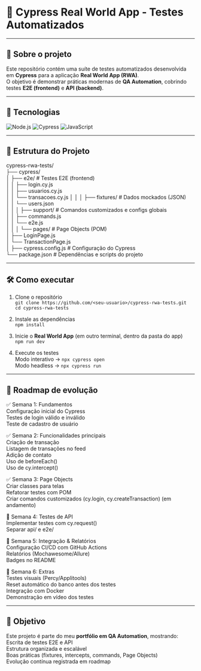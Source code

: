 # 📌 Cypress Real World App - Testes Automatizados

---

## 📝 Sobre o projeto
Este repositório contém uma suíte de testes automatizados desenvolvida em **Cypress** para a aplicação **Real World App (RWA)**.  
O objetivo é demonstrar práticas modernas de **QA Automation**, cobrindo testes **E2E (frontend)** e **API (backend)**.

---

## 🚀 Tecnologias
![Node.js](https://img.shields.io/badge/Node.js-43853D?style=for-the-badge&logo=node.js&logoColor=white) 
![Cypress](https://img.shields.io/badge/Cypress-17202C?style=for-the-badge&logo=cypress&logoColor=white)
![JavaScript](https://img.shields.io/badge/JavaScript-F7DF1E?style=for-the-badge&logo=javascript&logoColor=black)
 

---

## 📂 Estrutura do Projeto
cypress-rwa-tests/  
├── cypress/  
│ ├── e2e/ # Testes E2E (frontend)  
│ │ ├── login.cy.js  
│ │ ├── usuarios.cy.js  
│ │ └── transacoes.cy.js
│ │
│ ├── fixtures/ # Dados mockados (JSON)  
│ │ └── users.json  
│ │
│ ├── support/ # Comandos customizados e configs globais  
│ │ ├── commands.js  
│ │ └── e2e.js  
│ │
│ └── pages/ # Page Objects (POM)  
│ ├── LoginPage.js  
│ └── TransactionPage.js  
│
├── cypress.config.js # Configuração do Cypress  
└── package.json # Dependências e scripts do projeto  

---

## 🛠️ Como executar
1. Clone o repositório  
`git clone https://github.com/<seu-usuario>/cypress-rwa-tests.git`  
`cd cypress-rwa-tests`  

2. Instale as dependências  
`npm install`  

3. Inicie o **Real World App** (em outro terminal, dentro da pasta do app)  
`npm run dev`  

4. Execute os testes  
Modo interativo → `npx cypress open`  
Modo headless → `npx cypress run`  

---

## 📅 Roadmap de evolução

✅ Semana 1: Fundamentos  
Configuração inicial do Cypress  
Testes de login válido e inválido  
Teste de cadastro de usuário  

✅ Semana 2: Funcionalidades principais  
Criação de transação  
Listagem de transações no feed  
Adição de contato  
Uso de beforeEach()   
Uso de cy.intercept() 

✅ Semana 3: Page Objects  
Criar classes para telas  
Refatorar testes com POM  
Criar comandos customizados (cy.login, cy.createTransaction) (em andamento)

🔄 Semana 4: Testes de API  
Implementar testes com cy.request()  
Separar api/ e e2e/  

🔄 Semana 5: Integração & Relatórios  
Configuração CI/CD com GitHub Actions  
Relatórios (Mochawesome/Allure)  
Badges no README  

🔄 Semana 6: Extras  
Testes visuais (Percy/Applitools)  
Reset automático do banco antes dos testes  
Integração com Docker  
Demonstração em vídeo dos testes  

---

## 🎯 Objetivo
Este projeto é parte do meu **portfólio em QA Automation**, mostrando:  
Escrita de testes E2E e API  
Estrutura organizada e escalável  
Boas práticas (fixtures, intercepts, commands, Page Objects)  
Evolução contínua registrada em roadmap  
